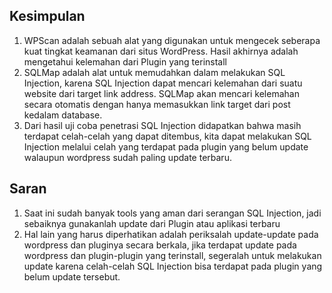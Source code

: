 ## Kesimpulan
1. WPScan adalah sebuah alat yang digunakan untuk mengecek seberapa kuat tingkat keamanan dari situs WordPress. Hasil akhirnya adalah mengetahui kelemahan dari Plugin yang terinstall
2. SQLMap adalah alat untuk memudahkan dalam melakukan SQL Injection, karena SQL Injection dapat mencari kelemahan dari suatu website dari target link address. SQLMap akan mencari kelemahan secara otomatis dengan hanya memasukkan link target dari post kedalam database.
3. Dari hasil uji coba penetrasi SQL Injection didapatkan bahwa masih terdapat celah-celah yang dapat ditembus, kita dapat melakukan SQL Injection melalui celah yang terdapat pada plugin yang belum update walaupun wordpress sudah paling update terbaru.

## Saran
1. Saat ini sudah banyak tools yang aman dari serangan SQL Injection, jadi sebaiknya gunakanlah update dari Plugin atau aplikasi terbaru
2. Hal lain yang harus diperhatikan adalah periksalah update-update pada wordpress dan pluginya secara berkala, jika terdapat update pada wordpress dan plugin-plugin yang terinstall, segeralah untuk melakukan update karena celah-celah SQL Injection bisa terdapat pada plugin yang belum update tersebut.